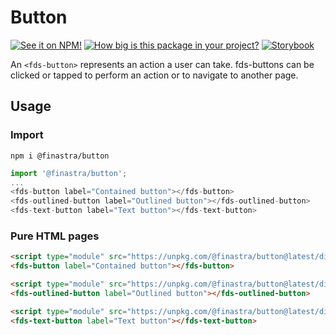 # Button

[![See it on NPM!](https://img.shields.io/npm/v/@finastra/button?style=for-the-badge)](https://www.npmjs.com/package/@finastra/button)
[![How big is this package in your project?](https://img.shields.io/bundlephobia/minzip/@finastra/button?style=for-the-badge)](https://bundlephobia.com/result?p=@finastra/button)
[![Storybook](https://shields.io/badge/-Play%20with%20this%20web%20component-2a0481?logo=storybook&style=for-the-badge)](https://finastra.github.io/finastra-design-system/?path=/story/components-button--dense)

An `<fds-button>` represents an action a user can take. fds-buttons can be clicked or tapped to perform an action or to navigate to another page.

## Usage

### Import

```
npm i @finastra/button
```

```ts
import '@finastra/button';
...
<fds-button label="Contained button"></fds-button>
<fds-outlined-button label="Outlined button"></fds-outlined-button>
<fds-text-button label="Text button"></fds-text-button>
```

### Pure HTML pages

```html
<script type="module" src="https://unpkg.com/@finastra/button@latest/dist/src/contained-button.js?module"></script>
<fds-button label="Contained button"></fds-button>

<script type="module" src="https://unpkg.com/@finastra/button@latest/dist/src/outlined-button.js?module"></script>
<fds-outlined-button label="Outlined button"></fds-outlined-button>

<script type="module" src="https://unpkg.com/@finastra/button@latest/dist/src/text-button.js?module"></script>
<fds-text-button label="Text button"></fds-text-button>
```
